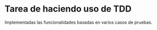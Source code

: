 # Tarea de haciendo uso de TDD

Implementadas las funcionalidades basadas en varios casos de pruebas.
